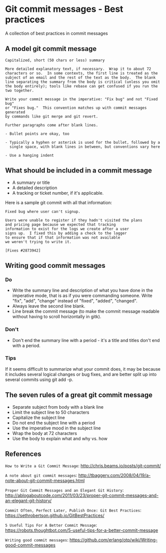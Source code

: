 # Git commit messages - Best practices

A collection of best practices in commit messages

## A model git commit message

```
Capitalized, short (50 chars or less) summary

More detailed explanatory text, if necessary.  Wrap it to about 72
characters or so.  In some contexts, the first line is treated as the
subject of an email and the rest of the text as the body.  The blank
line separating the summary from the body is critical (unless you omit
the body entirely); tools like rebase can get confused if you run the
two together.

Write your commit message in the imperative: "Fix bug" and not "Fixed bug"
or "Fixes bug."  This convention matches up with commit messages generated
by commands like git merge and git revert.

Further paragraphs come after blank lines.

- Bullet points are okay, too

- Typically a hyphen or asterisk is used for the bullet, followed by a
  single space, with blank lines in between, but conventions vary here

- Use a hanging indent
```

## What should be included in a commit message

- A summary or title
- A detailed description
- A tracking or ticket number, if it's applicable.

Here is a sample git commit with all that information:

```
Fixed bug where user can't signup.

Users were unable to register if they hadn't visited the plans
and pricing page because we expected that tracking
information to exist for the logs we create after a user
signs up.  I fixed this by adding a check to the logger
to ensure that if that information was not available
we weren't trying to write it.

[Fixes #2873942]
```

## Writing good commit messages

### Do

 - Write the summary line and description of what you have done in the imperative mode, that is as if you were commanding someone. Write "fix", "add", "change" instead of "fixed", "added", "changed".
 - Always leave the second line blank.
 - Line break the commit message (to make the commit message readable without having to scroll horizontally in gitk).

### Don't

 - Don't end the summary line with a period - it's a title and titles don't end with a period.

### Tips

If it seems difficult to summarize what your commit does, it may be because it includes several logical changes or bug fixes, and are better split up into several commits using git add -p.


## The seven rules of a great git commit message

 - Separate subject from body with a blank line
 - Limit the subject line to 50 characters
 - Capitalize the subject line
 - Do not end the subject line with a period
 - Use the imperative mood in the subject line
 - Wrap the body at 72 characters
 - Use the body to explain what and why vs. how



## References

`How to Write a Git Commit Message`: http://chris.beams.io/posts/git-commit/

`A note about git commit messages`: http://tbaggery.com/2008/04/19/a-note-about-git-commit-messages.html

`Proper Git Commit Messages and an Elegant Git History`: http://ablogaboutcode.com/2011/03/23/proper-git-commit-messages-and-an-elegant-git-history/

`Commit Often, Perfect Later, Publish Once: Git Best Practices`: https://sethrobertson.github.io/GitBestPractices/

`5 Useful Tips For A Better Commit Message`: https://robots.thoughtbot.com/5-useful-tips-for-a-better-commit-message

`Writing good commit messages`: https://github.com/erlang/otp/wiki/Writing-good-commit-messages
